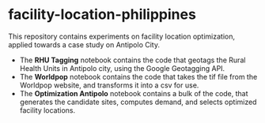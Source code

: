# facility-location-philippines

This repository contains experiments on facility location optimization, applied towards a case study on Antipolo City.

* The <b>RHU Tagging</b> notebook contains the code that geotags the Rural Health Units in Antipolo city, using the Google Geotagging API.
* The <b>Worldpop</b> notebook contains the code that takes the tif file from the Worldpop website, and transforms it into a csv for use.
* The <b>Optimization Antipolo</b> notebook contains a bulk of the code, that generates the candidate sites, computes demand, and selects optimized facility locations.
